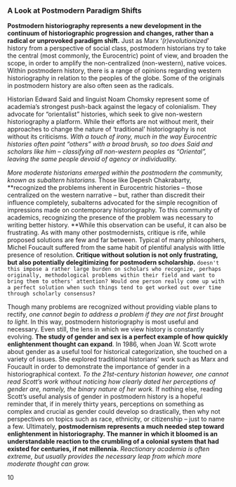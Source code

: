 ### A Look at Postmodern Paradigm Shifts

**Postmodern historiography represents a new development in the continuum of historiographic progression and changes, rather than a radical or unprovoked paradigm shift.** Just as Marx ‘_(r)evolutionized_’ history from a perspective of social class, postmodern historians try to take the central (most commonly, the Eurocentric) point of view, and broaden the scope, in order to amplify the non-centralized (non-western), native voices. Within postmodern history, there is a range of opinions regarding western historiography in relation to the peoples of the globe. Some of the originals in postmodern history are also often seen as the radicals.

Historian Edward Said and linguist Noam Chomsky represent some of academia’s strongest push-back against the legacy of colonialism. They advocate for “orientalist” histories, which seek to give non-western historiography a platform. While their efforts are not without merit, their approaches to change the nature of ‘traditional’ historiography is not without its criticisms. _With a touch of irony, much in the way Eurocentric histories often paint “others” with a broad brush, so too does Said and scholars like him – classifying all non-western peoples as “Oriental”, leaving the same people devoid of agency or individuality._

_More moderate historians emerged within the postmodern the community, known as subaltern historians._ Those like Depesh Chakrabarty, **recognized the problems inherent in Eurocentric histories – those centralized on the western narrative – but, rather than discredit their influence completely, subalterns advocated for the simple recognition of impressions made on contemporary historiography. To this community of academics, recognizing the presence of the problem was necessary to writing better history. **While this observation can be useful, it can also be frustrating. As with many other postmodernists, critique is rife, while proposed solutions are few and far between. Typical of many philosophers, Michel Foucault suffered from the same habit of plentiful analysis with little presence of resolution. **Critique without solution is not only frustrating, but also potentially delegitimizing for postmodern scholarship.** `doesn't this impose a rather large burden on scholars who recognize, perhaps originally, methodological problems within their field and want to bring them to others' attention? Would one person really come up with a perfect solution when such things tend to get worked out over time through scholarly consensus?`

Though many problems are recognized without providing viable plans to rectify, _one cannot begin to address a problem if they are not first brought to light_. In this way, postmodern historiography is most useful and necessary. Even still, the lens in which we view history is constantly evolving. **The study of gender and sex is a perfect example of how quickly enlightenment thought can expand**. In 1986, when Joan W. Scott wrote about gender as a useful tool for historical categorization, she touched on a variety of issues. She explored traditional historians’ work such as Marx and Foucault in order to demonstrate the importance of gender in a historiographical context. _To the 21st-century historian however, one cannot read Scott’s work without noticing how clearly dated her perceptions of gender are, namely, the binary nature of her work._ If nothing else, reading Scott’s useful analysis of gender in postmodern history is a hopeful reminder that, if in merely thirty years, perceptions on something as complex and crucial as gender could develop so drastically, then why not perspectives on topics such as race, ethnicity, or citizenship – just to name a few. Ultimately, **postmodernism represents a much needed step toward enlightenment in historiography. The manner in which it bloomed is an understandable reaction to the crumbling of a colonial system that had existed for centuries, if not millennia.** _Reactionary academia is often extreme, but usually provides the necessary leap from which more moderate thought can grow._

10
